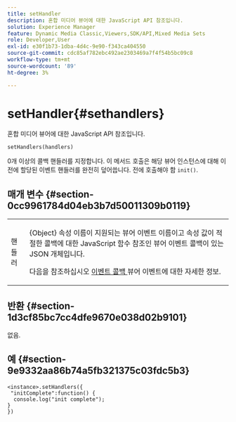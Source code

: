 ```yaml
---
title: setHandler
description: 혼합 미디어 뷰어에 대한 JavaScript API 참조입니다.
solution: Experience Manager
feature: Dynamic Media Classic,Viewers,SDK/API,Mixed Media Sets
role: Developer,User
exl-id: e30f1b73-1dba-4d4c-9e90-f343ca404550
source-git-commit: cdc85af782ebc492ae2303469a7f4f54b5bc09c8
workflow-type: tm+mt
source-wordcount: '89'
ht-degree: 3%

---
```


# setHandler{#sethandlers}

혼합 미디어 뷰어에 대한 JavaScript API 참조입니다.

`setHandlers(handlers)`

0개 이상의 콜백 핸들러를 지정합니다. 이 메서드 호출은 해당 뷰어 인스턴스에 대해 이전에 할당된 이벤트 핸들러를 완전히 덮어씁니다. 전에 호출해야 함 `init()`.

## 매개 변수 {#section-0cc9961784d04eb3b7d50011309b0119}

<table id="table_896DFF34A68A403DB93A6D597461A573"> 
 <tbody> 
  <tr> 
   <td colname="col1"> <p> <span class="codeph"> <span class="varname"> 핸들러 </span> </span> </p> </td> 
   <td colname="col2"> <p> <span class="codeph"> {Object} </span> 속성 이름이 지원되는 뷰어 이벤트 이름이고 속성 값이 적절한 콜백에 대한 JavaScript 함수 참조인 뷰어 이벤트 콜백이 있는 JSON 개체입니다. </p> <p>다음을 참조하십시오 <a href="../../../c-html5-s7-aem-asset-viewers/c-html5-mixedmedia-viewer-about/c-html5-mixedmedia-event-callbacks.md#concept-273d2cddbb7144e284b618ffaf3deabc" format="dita" scope="local"> 이벤트 콜백 </a> 뷰어 이벤트에 대한 자세한 정보. </p> </td> 
  </tr> 
 </tbody> 
</table>

## 반환 {#section-1d3cf85bc7cc4dfe9670e038d02b9101}

없음.

## 예 {#section-9e9332aa86b74a5fb321375c03fdc5b3}

```
<instance>.setHandlers({ 
 "initComplete":function() { 
  console.log("init complete"); 
} 
})
```
